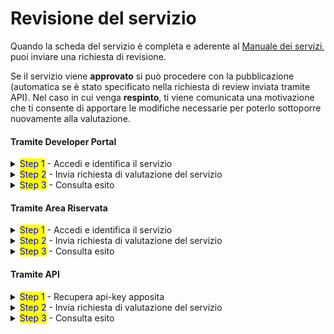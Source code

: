# Revisione del servizio

Quando la scheda del servizio è completa e aderente al [Manuale dei servizi](https://app.gitbook.com/o/KXYtsf32WSKm6ga638R3/s/zcLztiq5qDSVw9rRjW7p/), puoi inviare una richiesta di revisione.&#x20;

Se il servizio viene **approvato** si può procedere con la pubblicazione (automatica se è stato specificato nella richiesta di review inviata tramite API). Nel caso in cui venga **respinto**, ti viene comunicata una motivazione che ti consente di apportare le modifiche necessarie per poterlo sottoporre nuovamente alla valutazione.

#### Tramite Developer Portal

<details>

<summary><mark style="color:blue;">Step 1</mark> - Accedi e identifica il servizio</summary>

1. [**Accedi**](https://developer.io.italia.it/) al Developer Portal;
2. Nella colonna sinistra, seleziona **“Servizi”**;
3. Nella lista dei tuoi servizi identifica il servizio che vuoi controllare e clicca sul box.

</details>

<details>

<summary><mark style="color:blue;">Step 2</mark> - Invia richiesta di valutazione del servizio</summary>

Prima di inviare la richiesta assicurati che il servizio sia completo e aderente al [Manuale dei servizi](https://app.gitbook.com/o/KXYtsf32WSKm6ga638R3/s/zcLztiq5qDSVw9rRjW7p/).

1. Scorri la scheda servizio fino in fondo;
2. Nel box "Go Live!" clicca sul bottone "Pubblica Servizio".

Se il bottone non è abilitato significa che la scheda del servizio non è completamente compilata: controlla di aver inserito almeno tutti i dati obbligatori.

</details>

<details>

<summary><mark style="color:blue;">Step 3</mark> - Consulta esito</summary>

1. Entra di nuovo nel Developer Portal e cerca la scheda del servizio;
2. In alto troverai un box informativo con l'indicazione dello [stato del servizio](stato-del-servizio.md).

🟢 Se il servizio è stato **approvato**, è stato anche pubblicato. Sarà visibile in App IO entro qualche ora.

🔴 Se il servizio è stato **respinto**, scorri fino alla fine della pagina, dove puoi trovare la motivazione. Correggi il servizio nelle modalità indicate, per poi sottoporlo nuovamente alla valutazione.

</details>

#### Tramite Area Riservata

<details>

<summary><mark style="color:blue;">Step 1</mark> - Accedi e identifica il servizio</summary>

1. [**Accedi**](https://selfcare.pagopa.it/) all'Area Riservata;
2. Seleziona l'ente per il quale vuoi operare dalla lista che ti viene mostrata;
3. Tra i prodotti attivi cerca App IO e clicca sul box relativo;
4. Nella colonna sinistra, seleziona "**Servizi**";
5. Nella lista dei tuoi servizi identifica il servizio che vuoi controllare e clicca sul box per vederne il dettaglio.

</details>

<details>

<summary><mark style="color:blue;">Step 2</mark> - Invia richiesta di valutazione del servizio</summary>

Prima di inviare la richiesta assicurati che il servizio sia completo e aderente al [Manuale dei servizi](https://app.gitbook.com/o/KXYtsf32WSKm6ga638R3/s/zcLztiq5qDSVw9rRjW7p/).

1. Clicca in alto sul pulsante **"Invia in revisione"**;&#x20;
2. Attendi che il servizio venga validato o meno da PagoPA S.p.A.

</details>

<details>

<summary><mark style="color:blue;">Step 3</mark> - Consulta esito</summary>

1. Entra di nuovo in Area Riservata e cerca la scheda del servizio;
2. Accanto al nome del servizio troverai un tag con l'indicazione dello [stato del servizio](stato-del-servizio.md);

🟢 Se il servizio è stato **approvato**, procedi a pubblicarlo cliccando sul pulsante **"Pubblica in app IO"**. Sarà visibile in App IO entro qualche ora.

🔴 Se il servizio è stato **respinto**, puoi trovare il motivo del rifiuto. Correggi il servizio nelle modalità indicate, per poi sottoporlo nuovamente alla valutazione.

</details>

#### Tramite API

<details>

<summary><mark style="color:blue;">Step 1</mark> - Recupera api-key apposita</summary>

Scopri che cos'è la [`chiave manage`](chiave-manage/chiave-manage.md) e [come recuperarla](chiave-manage/chiave-manage.md#recupera-la-chiave-manage).

</details>

<details>

<summary><mark style="color:blue;">Step 2</mark> - Invia richiesta di valutazione del servizio</summary>

1. Identifica e recupera l'id del servizio che vuoi sottomettere alla revisione;
2. Interroga l'API per [richiedere la revisione](../../api-e-specifiche/api-servizi/manage-service-request-review.md). Potrai scegliere di procedere con la pubblicazione automatica del servizio in caso di approvazione.

</details>

<details>

<summary><mark style="color:blue;">Step 3</mark> - Consulta esito</summary>

1. Interroga l'API di [lettura del dettaglio di un servizio](../../api-e-specifiche/api-servizi/manage-service-get.md);&#x20;
2. Consulta il campo `status.value` per conoscere l'esito della revisione;
3. Comprendi quali possono essere gli [stati del servizio](stato-del-servizio.md).

🟢  Se il servizio è in stato **`APPROVED`**, è pronto per essere attivato. Se hai scelto l'attivazione automatica, il servizio sarà già **`PUBLISHED`** (ovvero **attivato**)\


🔴 Se il servizio è in stato **`REJECTED`**:

1. Consulta `status.reason` per sapere perché è stato respinto;
2. Potrai correggere il servizio seguendo le indicazioni ricevute, per poi sottoporlo di nuovo.

</details>

